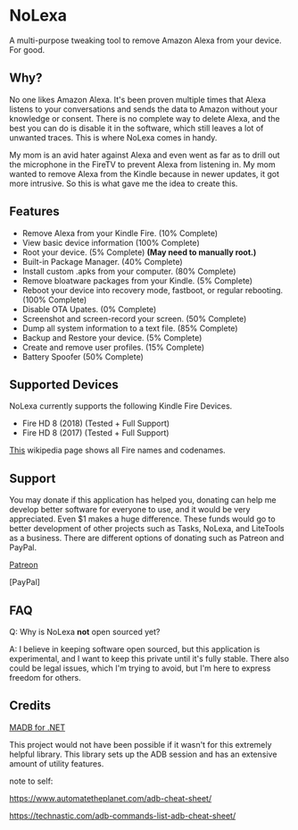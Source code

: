 # NoLexa
A multi-purpose tweaking tool to remove Amazon Alexa from your device. For good. 

## Why?
No one likes Amazon Alexa. It's been proven multiple times that Alexa listens to your conversations and sends the data to Amazon without your knowledge or consent. There is no complete way to delete Alexa, and the best you can do is disable it in the software, which still leaves a lot of unwanted traces. This is where NoLexa comes in handy. 

My mom is an avid hater against Alexa and even went as far as to drill out the microphone in the FireTV to prevent Alexa from listening in. My mom wanted to remove Alexa from the Kindle because in newer updates, it got more intrusive. So this is what gave me the idea to create this.


## Features
- Remove Alexa from your Kindle Fire. (10% Complete)
- View basic device information (100% Complete)
- Root your device. (5% Complete) **(May need to manually root.)**
- Built-in Package Manager. (40% Complete)
- Install custom .apks from your computer. (80% Complete)
- Remove bloatware packages from your Kindle. (5% Complete)
- Reboot your device into recovery mode, fastboot, or regular rebooting. (100% Complete)
- Disable OTA Upates. (0% Complete)
- Screenshot and screen-record your screen. (50% Complete)
- Dump all system information to a text file. (85% Complete)
- Backup and Restore your device. (5% Complete)
- Create and remove user profiles. (15% Complete)
- Battery Spoofer (50% Complete)
 
 ## Supported Devices
NoLexa currently supports the following Kindle Fire Devices.

- Fire HD 8 (2018) (Tested + Full Support)
- Fire HD 8 (2017) (Tested + Full Support)

[This](https://en.wikipedia.org/wiki/Fire_HD) wikipedia page shows all Fire names and codenames.

## Support
You may donate if this application has helped you, donating can help me develop better software for everyone to use, and it would be very appreciated. Even $1 makes a huge difference. These funds would go to better development of other projects such as Tasks, NoLexa, and LiteTools as a business. There are different options of donating such as Patreon and PayPal.

[Patreon](https://patreon.com/byronbytes)

[PayPal]

## FAQ

Q: Why is NoLexa **not** open sourced yet?

A: I believe in keeping software open sourced, but this application is experimental, and I want to keep this private until it's fully stable. There also could be legal issues, which I'm trying to avoid, but I'm here to express freedom for others.

## Credits
[MADB for .NET](https://github.com/quamotion/madb)

This project would not have been possible if it wasn't for this extremely helpful library. This library sets up the ADB session and has an extensive amount of utility features.


note to self:

https://www.automatetheplanet.com/adb-cheat-sheet/

https://technastic.com/adb-commands-list-adb-cheat-sheet/
